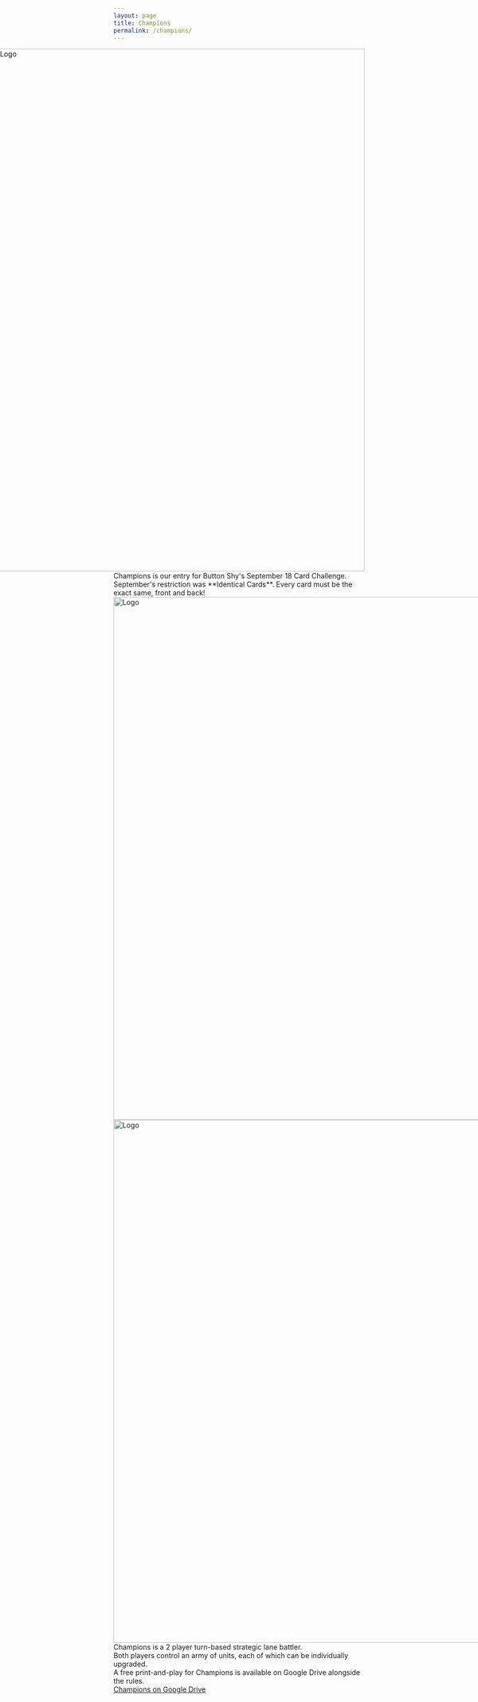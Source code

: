 ```yaml
---
layout: page
title: Champions
permalink: /champions/
---
```

<div class="gallery" style="float: right">  
  <img src="https://thehexagongames.com/uploaded-files/card-games/champions/title.jpg" alt="Logo" width="750" height="1050">  
</div>
Champions is our entry for Button Shy's September 18 Card Challenge.  
September's restriction was **Identical Cards**. Every card must be the exact same, front and back!  

<div class="gallery" style="float: left">
  <img src="https://thehexagongames.com/uploaded-files/card-games/champions/Card-Blue.jpg" alt="Logo" width="750" height="1050">
  <img src="https://thehexagongames.com/uploaded-files/card-games/champions/Card-Red.jpg" alt="Logo" width="750" height="1050">  
</div>  

Champions is a 2 player turn-based strategic lane battler.  
Both players control an army of units, each of which can be individually upgraded.  
A free print-and-play for Champions is available on Google Drive alongside the rules.  
[Champions on Google Drive](https://drive.google.com/open?id=1ZQhPCqGU6D5PuYDKGsNv3zU5PZyNJLw0)  
